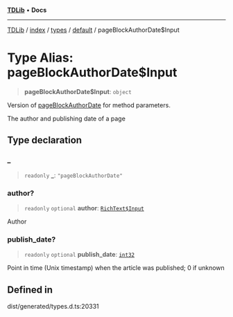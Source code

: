 [**TDLib**](../../../../../../README.md) • **Docs**

***

[TDLib](../../../../../../modules.md) / [index](../../../../../README.md) / [types](../../../README.md) / [default](../README.md) / pageBlockAuthorDate$Input

# Type Alias: pageBlockAuthorDate$Input

> **pageBlockAuthorDate$Input**: `object`

Version of [pageBlockAuthorDate](pageBlockAuthorDate.md) for method parameters.

The author and publishing date of a page

## Type declaration

### \_

> `readonly` **\_**: `"pageBlockAuthorDate"`

### author?

> `readonly` `optional` **author**: [`RichText$Input`](RichText$Input.md)

Author

### publish\_date?

> `readonly` `optional` **publish\_date**: [`int32`](int32.md)

Point in time (Unix timestamp) when the article was published; 0 if unknown

## Defined in

dist/generated/types.d.ts:20331

